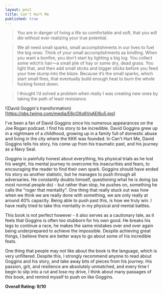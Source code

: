 ```yaml
---
layout: post
title: Can't Hurt Me
published: true
---
```

> You are in danger of living a life so comfortable and soft, that you will die without ever realizing your true potential.

> We all need small sparks, small accomplishments in our lives to fuel the big ones. Think of your small accomplishments as kindling. When you want a bonfire, you don’t start by lighting a big log. You collect some witch’s hair—a small pile of hay or some dry, dead grass. You light that, and then add small sticks and bigger sticks before you feed your tree stump into the blaze. Because it’s the small sparks, which start small fires, that eventually build enough heat to burn the whole fucking forest down.

> I thought I’d solved a problem when really I was creating new ones by taking the path of least resistance.

!(David Goggin's transformation)[https://pbs.twimg.com/media/E6cOXo6VoAEI6u5.jpg]

I've been a fan of David Goggins since his numerous appearances on the Joe Rogan podcast. I find his story to be incredible. David Goggins grew up in a nightmare of a childhood, growing up in a family full of domestic abuse and living in the city where the KKK was founded. In Can't Hurt Me, David Goggins tells his story, his come up from his traumatic past, and his journey as a Navy Seal.

Goggins is painfully honest about everything, his physical trials as he lost his weight, his mental journey to overcome his insecurities and fears, to encouraging the reader to find their own spark. Goggins should have ended his story as another statistic, but he manages to push through all adversaries. He constantly doubts himself, questioning what he is doing (as most normal people do) - but rather than stop, he pushes on, something he calls the "roger that mentality". One thing that really stuck out was how when we think we are really done with something, we are only really at around 40% capacity. Being able to push past this, is how we truly win. I have really tried to take this mentality in my physical and mental battles.

This book is not perfect however - it also serves as a cautionary tale, as it feels that Goggins is often too stubborn for his own good. He breaks his legs to continue a race, he makes the same mistakes over and over again being underprepared to achieve the impossible. Despite achieving great things, I believe there are better ways to go about some of his incredible feats.

One thing that people may not like about the book is the language, which is very unfiltered. Despite this, I strongly recommend anyone to read about Goggins and his story, and take away bits of pieces from his journey. His passion, grit, and resilience are absolutely unmatched, and every time I begin to slip into a rut and lose my drive, I think about many passages of this book, and remind myself to push on like Goggins.

**Overall Rating: 9/10**